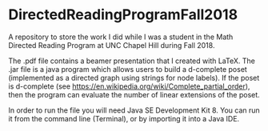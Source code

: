 # DirectedReadingProgramFall2018
A repository to store the work I did while I was a student in the Math Directed Reading Program at UNC Chapel Hill during Fall 2018.

The .pdf file contains a beamer presentation that I created with LaTeX. 
The .jar file is a java program which allows users to build a d-complete poset
(implemented as a directed graph using strings for node labels). If the poset 
is d-complete (see https://en.wikipedia.org/wiki/Complete_partial_order), then the program can evaluate 
the number of linear extensions of the poset.

In order to run the file you will need Java SE Development Kit 8. You can run it 
from the command line (Terminal), or by importing it into a Java IDE.

